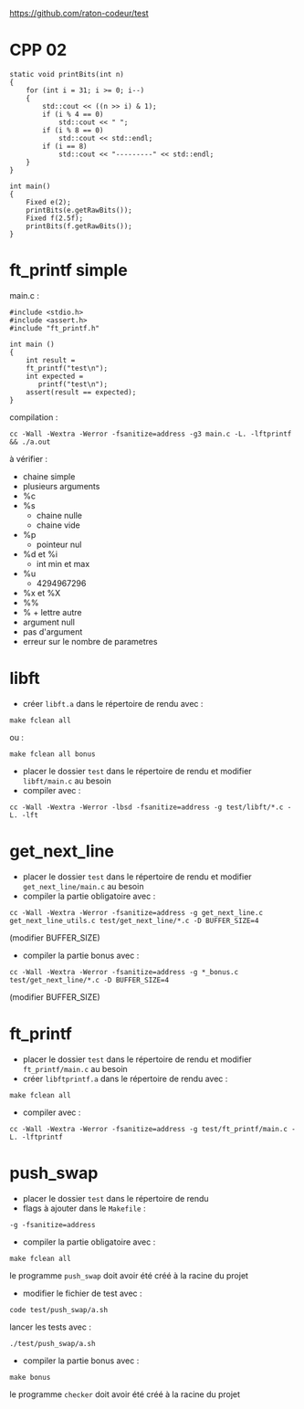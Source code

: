 https://github.com/raton-codeur/test

# CPP 02

```
static void printBits(int n)
{
    for (int i = 31; i >= 0; i--)
	{
        std::cout << ((n >> i) & 1);
        if (i % 4 == 0)
			std::cout << " ";
		if (i % 8 == 0)
			std::cout << std::endl;
		if (i == 8)
			std::cout << "---------" << std::endl;
    }
}

int main()
{
	Fixed e(2);
	printBits(e.getRawBits());
	Fixed f(2.5f);
	printBits(f.getRawBits());
}

```

# ft_printf simple

main.c :

```
#include <stdio.h>
#include <assert.h>
#include "ft_printf.h"

int main ()
{
	int result =
	ft_printf("test\n");
	int expected =
	   printf("test\n");
	assert(result == expected);
}
```

compilation :

```
cc -Wall -Wextra -Werror -fsanitize=address -g3 main.c -L. -lftprintf && ./a.out
```

à vérifier :

- chaine simple
- plusieurs arguments
- %c 
- %s
  - chaine nulle
  - chaine vide
- %p
  - pointeur nul
- %d et %i
  - int min et max
- %u
  - 4294967296
- %x et %X
- %%
- % + lettre autre
- argument null
- pas d'argument
- erreur sur le nombre de parametres


# libft

* créer `libft.a` dans le répertoire de rendu avec :
```
make fclean all
```
ou :
```
make fclean all bonus
```
* placer le dossier `test` dans le répertoire de rendu et modifier `libft/main.c` au besoin
* compiler avec :
```
cc -Wall -Wextra -Werror -lbsd -fsanitize=address -g test/libft/*.c -L. -lft
```

# get_next_line

* placer le dossier `test` dans le répertoire de rendu et modifier `get_next_line/main.c` au besoin
* compiler la partie obligatoire avec :
```
cc -Wall -Wextra -Werror -fsanitize=address -g get_next_line.c get_next_line_utils.c test/get_next_line/*.c -D BUFFER_SIZE=4
```
(modifier BUFFER_SIZE)
* compiler la partie bonus avec :
```
cc -Wall -Wextra -Werror -fsanitize=address -g *_bonus.c test/get_next_line/*.c -D BUFFER_SIZE=4
```
(modifier BUFFER_SIZE)

# ft_printf

* placer le dossier `test` dans le répertoire de rendu et modifier `ft_printf/main.c` au besoin
* créer `libftprintf.a` dans le répertoire de rendu avec :
```
make fclean all
```
* compiler avec :
```
cc -Wall -Wextra -Werror -fsanitize=address -g test/ft_printf/main.c -L. -lftprintf
```
# push_swap

* placer le dossier `test` dans le répertoire de rendu
* flags à ajouter dans le `Makefile` :
```
-g -fsanitize=address
```
* compiler la partie obligatoire avec :
```
make fclean all
```
le programme `push_swap` doit avoir été créé à la racine du projet
* modifier le fichier de test avec :
```
code test/push_swap/a.sh
```
lancer les tests avec :
```
./test/push_swap/a.sh
```

* compiler la partie bonus avec :
```
make bonus
```
le programme `checker` doit avoir été créé à la racine du projet


